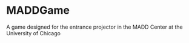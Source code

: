 # MADDGame
A game designed for the entrance projector in the MADD Center at the University of Chicago 
